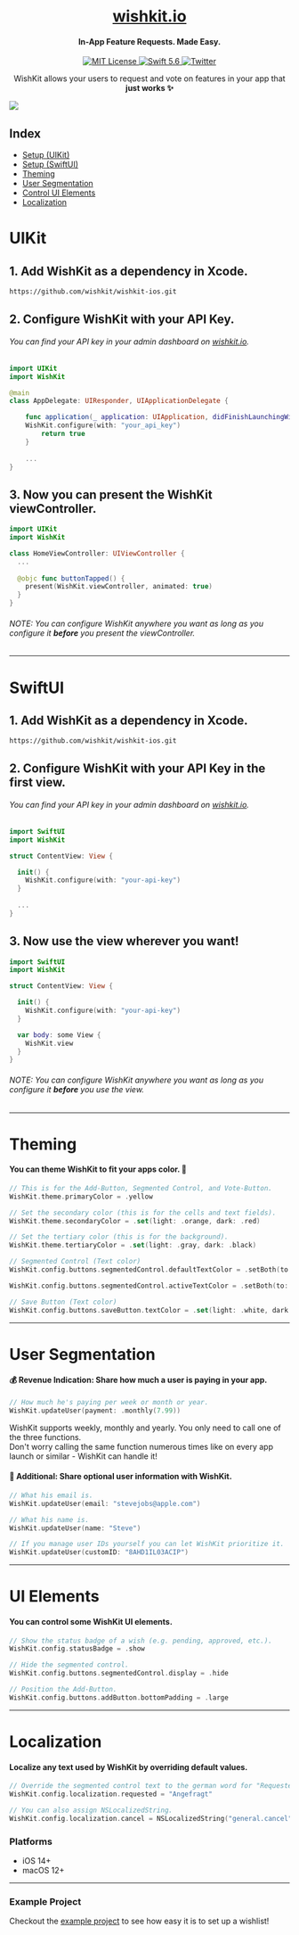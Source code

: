 <h1 align="center"> <a href="https://www.wishkit.io/?ref=github">wishkit.io</a></h1>
<h4 align="center"> In-App Feature Requests. Made Easy. </h2>
<p align="center">
	<a href="LICENSE">
        	<img src="https://img.shields.io/badge/License-MIT-00c573.svg" alt="MIT License">
	</a>
	<a href="https://swift.org">
        	<img src="https://img.shields.io/badge/Swift-5.6-00c573.svg" alt="Swift 5.6">
	</a>
	<a href="https://twitter.com/mywishkit" target="_blank">
        	<img src="https://img.shields.io/badge/Twitter-@mywishkit-00c573.svg" alt="Twitter">
	</a>
</p>
<p align="center">
WishKit allows your users to request and vote on features in your app that <b>just works ✨</b> <br/>
</p>

<img src="Resources/banner-min.png" />

## Index
- [Setup (UIKit)](#uikit)
- [Setup (SwiftUI)](#swiftui)
- [Theming](#theming)
- [User Segmentation](#user-segmentation)
- [Control UI Elements](#ui-elements)
- [Localization](#localization)

# UIKit

## 1. Add WishKit as a dependency in Xcode.
```
https://github.com/wishkit/wishkit-ios.git
```

## 2. Configure WishKit with your API Key.
###### You can find your API key in your admin dashboard on <a href="https://wishkit.io" target="_blank">wishkit.io</a>.
```swift
import UIKit
import WishKit

@main
class AppDelegate: UIResponder, UIApplicationDelegate {

    func application(_ application: UIApplication, didFinishLaunchingWithOptions launchOptions: [UIApplication.LaunchOptionsKey: Any]?) -> Bool {
	WishKit.configure(with: "your_api_key")
        return true
    }
    
    ...
}
```

## 3. Now you can present the WishKit viewController.
```swift
import UIKit
import WishKit

class HomeViewController: UIViewController {
  ...
  
  @objc func buttonTapped() {
    present(WishKit.viewController, animated: true)  
  }
}
```
###### NOTE: You can configure WishKit anywhere you want as long as you configure it **before** you present the viewController.
---

# SwiftUI

## 1. Add WishKit as a dependency in Xcode.
```
https://github.com/wishkit/wishkit-ios.git
```

## 2. Configure WishKit with your API Key in the first view.
###### You can find your API key in your admin dashboard on <a href="https://wishkit.io" target="_blank">wishkit.io</a>.
```swift
import SwiftUI
import WishKit

struct ContentView: View {

  init() {
    WishKit.configure(with: "your-api-key")
  }
  
  ...
}
```

## 3. Now use the view wherever you want!
```swift
import SwiftUI
import WishKit

struct ContentView: View {

  init() {
    WishKit.configure(with: "your-api-key")
  }

  var body: some View {
    WishKit.view
  }
}
```
###### NOTE: You can configure WishKit anywhere you want as long as you configure it **before** you use the view.

---

# Theming
#### You can theme WishKit to fit your apps color. 🎨

```swift
// This is for the Add-Button, Segmented Control, and Vote-Button.
WishKit.theme.primaryColor = .yellow

// Set the secondary color (this is for the cells and text fields).
WishKit.theme.secondaryColor = .set(light: .orange, dark: .red)

// Set the tertiary color (this is for the background).
WishKit.theme.tertiaryColor = .set(light: .gray, dark: .black)

// Segmented Control (Text color)
WishKit.config.buttons.segmentedControl.defaultTextColor = .setBoth(to: .white)

WishKit.config.buttons.segmentedControl.activeTextColor = .setBoth(to: .white)

// Save Button (Text color)
WishKit.config.buttons.saveButton.textColor = .set(light: .white, dark: .white)

```


---

# User Segmentation
#### 💰 Revenue Indication: Share how much a user is paying in your app.
```swift
// How much he's paying per week or month or year.
WishKit.updateUser(payment: .monthly(7.99))
```
WishKit supports weekly, monthly and yearly. You only need to call one of the three functions. <br />
Don't worry calling the same function numerous times like on every app launch or similar - WishKit can handle it!

#### 📧 Additional: Share optional user information with WishKit.
```swift
// What his email is.
WishKit.updateUser(email: "stevejobs@apple.com")

// What his name is.
WishKit.updateUser(name: "Steve")

// If you manage user IDs yourself you can let WishKit prioritize it.
WishKit.updateUser(customID: "8AHD1IL03ACIP")
```

---

# UI Elements
#### You can control some WishKit UI elements.

```swift
// Show the status badge of a wish (e.g. pending, approved, etc.).
WishKit.config.statusBadge = .show

// Hide the segmented control.
WishKit.config.buttons.segmentedControl.display = .hide

// Position the Add-Button.
WishKit.config.buttons.addButton.bottomPadding = .large

```

---

# Localization
#### Localize any text used by WishKit by overriding default values.

```swift
// Override the segmented control text to the german word for "Requested".
WishKit.config.localization.requested = "Angefragt"

// You can also assign NSLocalizedString.
WishKit.config.localization.cancel = NSLocalizedString("general.cancel", comment: "")
```

### **Platforms**

- iOS 14+
- macOS 12+

---

### **Example Project**
Checkout the [example project](https://github.com/wishkit/wishkit-ios-example) to see how easy it is to set up a wishlist!
